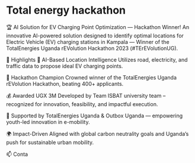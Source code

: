 # Total energy hackathon
🏆 AI Solution for EV Charging Point Optimization — Hackathon Winner!
An innovative AI-powered solution designed to identify optimal locations for Electric Vehicle (EV) charging stations in Kampala — Winner of the TotalEnergies Uganda rEVolution Hackathon 2023 (#TErEVolutionUG).

🚀 Highlights
🧠 AI-Based Location Intelligence
Utilizes road, electricity, and traffic data to propose ideal EV charging points.

🥇 Hackathon Champion
Crowned winner of the TotalEnergies Uganda rEVolution Hackathon, beating 400+ applicants.

💰 Awarded UGX 3M
Developed by Team ISBAT university team – recognized for innovation, feasibility, and impactful execution.

🤝 Supported by
TotalEnergies Uganda & Outbox Uganda — empowering youth-led innovation in e-mobility.

🌍 Impact-Driven
Aligned with global carbon neutrality goals and Uganda’s push for sustainable urban mobility.

📫 Conta
